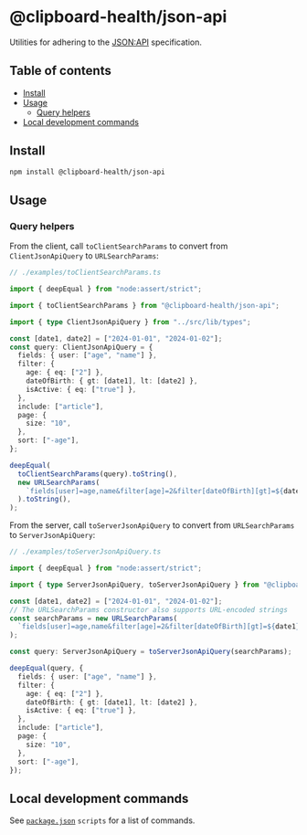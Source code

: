 # @clipboard-health/json-api <!-- omit from toc -->

Utilities for adhering to the [JSON:API](https://jsonapi.org/) specification.

## Table of contents <!-- omit from toc -->

- [Install](#install)
- [Usage](#usage)
  - [Query helpers](#query-helpers)
- [Local development commands](#local-development-commands)

## Install

```bash
npm install @clipboard-health/json-api
```

## Usage

### Query helpers

From the client, call `toClientSearchParams` to convert from `ClientJsonApiQuery` to `URLSearchParams`:

<!-- prettier-ignore -->
```ts
// ./examples/toClientSearchParams.ts

import { deepEqual } from "node:assert/strict";

import { toClientSearchParams } from "@clipboard-health/json-api";

import { type ClientJsonApiQuery } from "../src/lib/types";

const [date1, date2] = ["2024-01-01", "2024-01-02"];
const query: ClientJsonApiQuery = {
  fields: { user: ["age", "name"] },
  filter: {
    age: { eq: ["2"] },
    dateOfBirth: { gt: [date1], lt: [date2] },
    isActive: { eq: ["true"] },
  },
  include: ["article"],
  page: {
    size: "10",
  },
  sort: ["-age"],
};

deepEqual(
  toClientSearchParams(query).toString(),
  new URLSearchParams(
    `fields[user]=age,name&filter[age]=2&filter[dateOfBirth][gt]=${date1}&filter[dateOfBirth][lt]=${date2}&filter[isActive]=true&include=article&page[size]=10&sort=-age`,
  ).toString(),
);

```

From the server, call `toServerJsonApiQuery` to convert from `URLSearchParams` to `ServerJsonApiQuery`:

<!-- prettier-ignore -->
```ts
// ./examples/toServerJsonApiQuery.ts

import { deepEqual } from "node:assert/strict";

import { type ServerJsonApiQuery, toServerJsonApiQuery } from "@clipboard-health/json-api";

const [date1, date2] = ["2024-01-01", "2024-01-02"];
// The URLSearchParams constructor also supports URL-encoded strings
const searchParams = new URLSearchParams(
  `fields[user]=age,name&filter[age]=2&filter[dateOfBirth][gt]=${date1}&filter[dateOfBirth][lt]=${date2}&filter[isActive]=true&include=article&page[size]=10&sort=-age`,
);

const query: ServerJsonApiQuery = toServerJsonApiQuery(searchParams);

deepEqual(query, {
  fields: { user: ["age", "name"] },
  filter: {
    age: { eq: ["2"] },
    dateOfBirth: { gt: [date1], lt: [date2] },
    isActive: { eq: ["true"] },
  },
  include: ["article"],
  page: {
    size: "10",
  },
  sort: ["-age"],
});

```

## Local development commands

See [`package.json`](./package.json) `scripts` for a list of commands.
